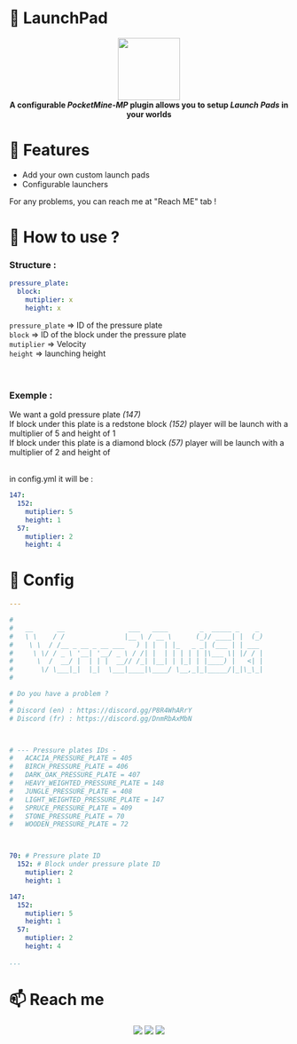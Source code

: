 
# 💨 LaunchPad

<p align="center">
    <img src="https://raw.githubusercontent.com/Verre2OuiSki/LaunchPad/main/icon.png" style="height: 8em;"></img>
    <br>
    <b>
      A configurable <i>PocketMine-MP</i> plugin allows you to setup <i>Launch Pads</i> in your worlds
    </b>
</p>

# 📜 Features

- Add your own custom launch pads
- Configurable launchers

For any problems, you can reach me at "Reach ME" tab !



# 🤔 How to use ?

### Structure :
```yml
pressure_plate:
  block:
    mutiplier: x 
    height: x
```

`pressure_plate`    => ID of the pressure plate<br>
`block`             => ID of the block under the pressure plate<br>
`mutiplier`         => Velocity<br>
`height`            => launching height<br><br><br>

### Exemple :
We want a gold pressure plate *(147)*<br>
If block under this plate is a redstone block *(152)* player will be launch with a multiplier of 5 and height of 1<br>
If block under this plate is a diamond block *(57)* player will be launch with a multiplier of 2 and height of <br><br>

in config.yml it will be :
```yml
147:
  152:
    mutiplier: 5
    height: 1
  57:
    mutiplier: 2
    height: 4
```



# 💾 Config

```yaml
---

#
#   __      __                ___   ____        _  _____ _    _
#   \ \    / /               |__ \ / __ \      (_)/ ____| |  (_)
#    \ \  / /__ _ __ _ __ ___   ) | |  | |_   _ _| (___ | | ___
#     \ \/ / _ \ '__| '__/ _ \ / /| |  | | | | | |\___ \| |/ / |
#      \  /  __/ |  | | |  __// /_| |__| | |_| | |____) |   <| |
#       \/ \___|_|  |_|  \___|____|\____/ \__,_|_|_____/|_|\_\_|
#

# Do you have a problem ?
# 
# Discord (en) : https://discord.gg/P8R4WhARrY
# Discord (fr) : https://discord.gg/DnmRbAxMbN



# --- Pressure plates IDs -
#   ACACIA_PRESSURE_PLATE = 405
#   BIRCH_PRESSURE_PLATE = 406
#   DARK_OAK_PRESSURE_PLATE = 407
#   HEAVY_WEIGHTED_PRESSURE_PLATE = 148
#   JUNGLE_PRESSURE_PLATE = 408
#   LIGHT_WEIGHTED_PRESSURE_PLATE = 147
#   SPRUCE_PRESSURE_PLATE = 409
#   STONE_PRESSURE_PLATE = 70
#   WOODEN_PRESSURE_PLATE = 72



70: # Pressure plate ID
  152: # Block under pressure plate ID
    mutiplier: 2
    height: 1

147:
  152:
    mutiplier: 5
    height: 1
  57:
    mutiplier: 2
    height: 4

...
```



# 📫 Reach me

<div align="center">
    <a href="https://discord.gg/P8R4WhARrY">
        <a href="#"><img src="https://img.shields.io/badge/Discord%20%28EN%29-%237289DA.svg?style=for-the-badge&logo=discord&logoColor=white"></img></a>
    </a>
    <a href="https://twitter.com/Verre2OuiSki">
        <a href="#"><img src="https://img.shields.io/badge/Verre2OuiSki-%231DA1F2.svg?style=for-the-badge&logo=Twitter&logoColor=white"></img></a>
    </a>
    <a href="https://discord.gg/DnmRbAxMbN">
        <a href="#"><img src="https://img.shields.io/badge/Discord%20%28FR%29-%237289DA.svg?style=for-the-badge&logo=discord&logoColor=white"></img></a>
    </a>
</div>